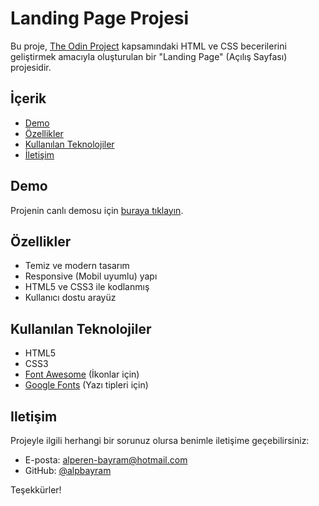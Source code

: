 # Landing Page Projesi

Bu proje, [The Odin Project](https://www.theodinproject.com/) kapsamındaki HTML ve CSS becerilerini geliştirmek amacıyla oluşturulan bir "Landing Page" (Açılış Sayfası) projesidir.


## İçerik

- [Demo](#demo)
- [Özellikler](#özellikler)
- [Kullanılan Teknolojiler](#kullanılan-teknolojiler)
- [İletişim](#iletişim)


## Demo

Projenin canlı demosu için [buraya tıklayın](https://alpbayram.github.io/odin-landing-page/).


## Özellikler

- Temiz ve modern tasarım
- Responsive (Mobil uyumlu) yapı
- HTML5 ve CSS3 ile kodlanmış
- Kullanıcı dostu arayüz


## Kullanılan Teknolojiler

- HTML5
- CSS3
- [Font Awesome](https://fontawesome.com/) (İkonlar için)
- [Google Fonts](https://fonts.google.com/) (Yazı tipleri için)


## Iletişim

Projeyle ilgili herhangi bir sorunuz olursa benimle iletişime geçebilirsiniz:

- E-posta: alperen-bayram@hotmail.com
- GitHub: [@alpbayram](https://github.com/alpbayram)

Teşekkürler!

